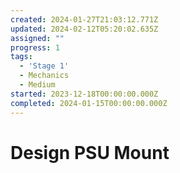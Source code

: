 ```yaml
---
created: 2024-01-27T21:03:12.771Z
updated: 2024-02-12T05:20:02.635Z
assigned: ""
progress: 1
tags:
  - 'Stage 1'
  - Mechanics
  - Medium
started: 2023-12-18T00:00:00.000Z
completed: 2024-01-15T00:00:00.000Z
---
```


# Design PSU Mount
